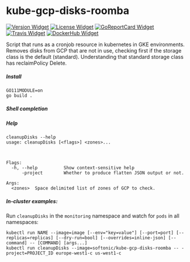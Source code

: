 # kube-gcp-disks-roomba

[![Version Widget]][Version] [![License Widget]][License] [![GoReportCard Widget]][GoReportCard] [![Travis Widget]][Travis] [![DockerHub Widget]][DockerHub]

[Version]: https://github.com/softonic/kube-gcp-disks-roomba/releases
[Version Widget]: https://img.shields.io/github/release/softonic/kube-gcp-disks-roomba.svg?maxAge=60
[License]: http://www.apache.org/licenses/LICENSE-2.0.txt
[License Widget]: https://img.shields.io/badge/license-APACHE2-1eb0fc.svg
[GoReportCard]: https://goreportcard.com/report/softonic/kube-gcp-disks-roomba
[GoReportCard Widget]: https://goreportcard.com/badge/softonic/kube-gcp-disks-roomba
[Travis]: https://travis-ci.org/softonic/kube-gcp-disks-roomba
[Travis Widget]: https://travis-ci.org/softonic/kube-gcp-disks-roomba.svg?branch=master
[DockerHub]: https://hub.docker.com/r/softonic/kube-gcp-disks-roomba
[DockerHub Widget]: https://img.shields.io/docker/pulls/softonic/kube-gcp-disks-roomba.svg


Script that runs as a cronjob resource in kubernetes in GKE environments.
Removes disks from GCP that are not in use, checking first if the storage class is the default (standard).
Understanding that standard storage class has reclaimPolicy Delete.

##### Install

```
GO111MODULE=on
go build .
```

##### Shell completion

##### Help

```
cleanupDisks --help
usage: cleanupDisks [<flags>] <zones>...



Flags:
  -h, --help          Show context-sensitive help
      -project        Whether to produce flatten JSON output or not.

Args:
  <zones>  Space delimited list of zones of GCP to check.
```

##### In-cluster examples:

Run `cleanupDisks` in the `monitoring` namespace and watch for `pods` in all namespaces:
```
kubectl run NAME --image=image [--env="key=value"] [--port=port] [--replicas=replicas] [--dry-run=bool] [--overrides=inline-json] [--command] -- [COMMAND] [args...]
kubectl run cleanupDisks --image=softonic/kube-gcp-disks-roomba -- -project=PROJECT_ID europe-west1-c us-west1-c 
```
